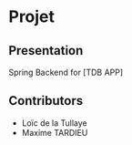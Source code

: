 # Projet

## Presentation 
Spring Backend for [TDB APP]

## Contributors
 - Loïc de la Tullaye
 - Maxime TARDIEU
